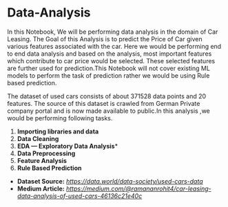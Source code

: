 # Data-Analysis
In this Notebook, We will be performing data analysis in the domain of Car Leasing. The Goal of this Analysis is to predict the Price of Car given various features associated with the car. Here we would be performing end to end data analysis and based on the analysis, most important features which contribute to car price would be selected. These selected features are further used for prediction.This Notebook will not cover existing ML models to perform the task of prediction rather we would be using Rule based prediction.

The dataset of used cars consists of about 371528 data points and 20 features. The source of this dataset is crawled from German Private company portal and is now made available to public.In this analysis ,we would be performing following tasks.

1. **Importing libraries and data**
2. **Data Cleaning**
3. **EDA — Exploratory Data Analysis***
4. **Data Preprocessing**
5. **Feature Analysis**
6. **Rule Based Prediction**

* **Dataset Source:** *https://data.world/data-society/used-cars-data*
* **Medium Article:** *https://medium.com/@ramananrohit4/car-leasing-data-analysis-of-used-cars-46136c21e40c*
